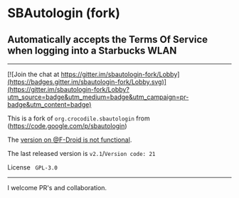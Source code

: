# SBAutologin (fork)
## Automatically accepts the Terms Of Service when logging into a Starbucks WLAN
---

[![Join the chat at https://gitter.im/sbautologin-fork/Lobby](https://badges.gitter.im/sbautologin-fork/Lobby.svg)](https://gitter.im/sbautologin-fork/Lobby?utm_source=badge&utm_medium=badge&utm_campaign=pr-badge&utm_content=badge)

This is a fork of `org.crocodile.sbautologin` from (https://code.google.com/p/sbautologin)

The [version on @F-Droid is not functional](https://f-droid.org/wiki/page/org.crocodile.sbautologin).

The last released version is `v2.1`/`Version code: 21`

License ` GPL-3.0`

---

I welcome PR's and collaboration.
